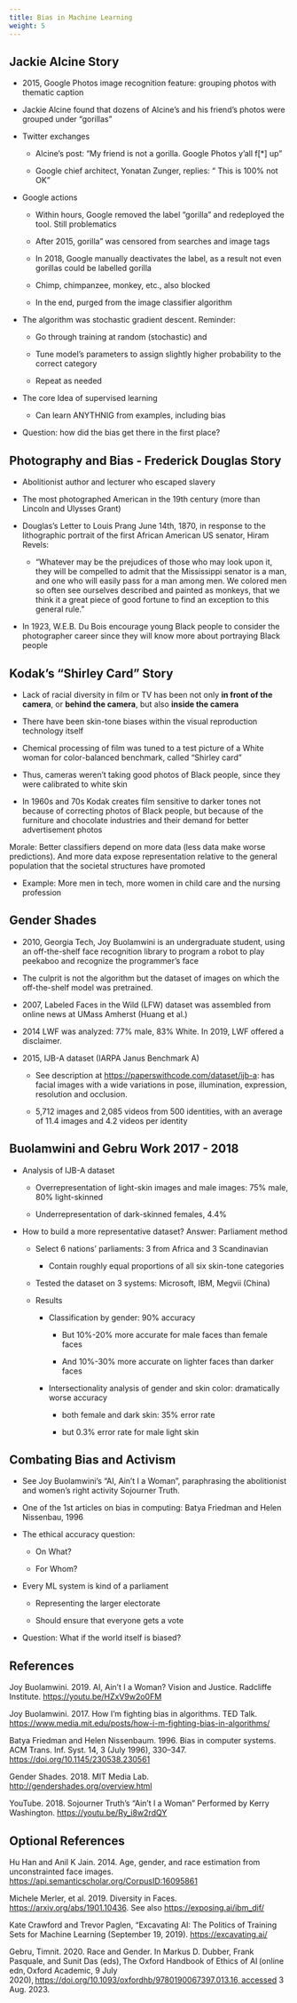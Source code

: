 ```yaml
---
title: Bias in Machine Learning
weight: 5
---
```


## Jackie Alcine Story 

- 2015, Google Photos image recognition feature: grouping photos with thematic caption 

- Jackie Alcine found that dozens of Alcine’s and his friend’s photos were grouped under “gorillas” 

- Twitter exchanges 

    - Alcine’s post: “My friend is not a gorilla. Google Photos y’all f[*] up” 

    - Google chief architect, Yonatan Zunger,  replies: “ This is 100% not OK” 

- Google actions 

    - Within hours, Google removed the label “gorilla” and redeployed the tool. Still problematics 

    - After 2015, gorilla” was censored from searches and image tags 

    - In 2018, Google manually deactivates the label, as a result not even gorillas could be labelled gorilla 

    - Chimp, chimpanzee, monkey, etc., also blocked 

    - In the end, purged from the image classifier algorithm 

- The algorithm was stochastic gradient descent. Reminder: 

    - Go through training at random (stochastic) and 

    - Tune model’s parameters to assign slightly higher probability to the correct category  

    - Repeat as needed 

- The core Idea of supervised learning 

    - Can learn ANYTHNIG from examples, including bias 

- Question: how did the bias get there in the first place? 

## Photography and Bias - Frederick Douglas Story 

- Abolitionist author and lecturer who escaped slavery 

- The most photographed American in the 19th century (more than Lincoln and Ulysses Grant) 

- Douglas’s Letter to Louis Prang June 14th, 1870, in response to the lithographic portrait of the first African American US senator, Hiram Revels: 

    - “Whatever may be the prejudices of those who may look upon it, they will be compelled to admit that the Mississippi senator is a man, and one who will easily pass for a man among men. We colored men so often see ourselves described and painted as monkeys, that we think it a great piece of good fortune to find an exception to this general rule.”  

- In 1923, W.E.B. Du Bois encourage young Black people to consider the photographer career since they will know more about portraying Black people 

## Kodak’s “Shirley Card” Story 
- Lack of racial diversity in film or TV has been not only **in front of the camera**, or **behind the camera**, but also **inside the camera** 

- There have been skin-tone biases within the visual reproduction technology itself 

- Chemical processing of film was tuned to a test picture  of a White woman for color-balanced benchmark, called “Shirley card” 

- Thus, cameras weren’t taking good photos of Black people, since they were calibrated to white skin 

- In 1960s and 70s Kodak creates film sensitive to darker tones not because of correcting photos of Black people, but because of the furniture and chocolate industries and their demand for better advertisement photos 

Morale: Better classifiers depend on more data (less data make worse predictions). And more data expose representation relative to the general population that the societal structures have promoted 

- Example: More men in tech, more women in child care and the nursing profession 

## Gender Shades 

- 2010, Georgia Tech, Joy Buolamwini is an undergraduate student, using an off-the-shelf face recognition library to program a robot to play peekaboo and recognize the programmer’s face 

- The culprit is not the algorithm but the dataset of images on which the off-the-shelf model was pretrained.  

- 2007, Labeled Faces in the Wild (LFW) dataset was assembled from online news at UMass Amherst (Huang et al.) 

- 2014 LWF was analyzed: 77% male, 83% White. In 2019, LWF offered a disclaimer.  

- 2015, IJB-A dataset (IARPA Janus Benchmark A) 

    - See description at https://paperswithcode.com/dataset/ijb-a: has facial images with a wide variations in pose, illumination, expression, resolution and occlusion.  

    - 5,712 images and 2,085 videos from 500 identities, with an average of 11.4 images and 4.2 videos per identity 

## Buolamwini and Gebru Work 2017 - 2018
- Analysis of IJB-A dataset 

    - Overrepresentation of light-skin images and male images: 75% male, 80% light-skinned 

    - Underrepresentation of dark-skinned females, 4.4% 

- How to build a more representative dataset? Answer: Parliament method 

    - Select 6 nations’ parliaments: 3 from Africa and 3 Scandinavian 

        - Contain roughly equal proportions of all six skin-tone categories 

    - Tested the dataset on 3 systems: Microsoft, IBM, Megvii (China) 

    - Results 

        - Classification by gender: 90% accuracy 

            - But 10%-20% more accurate for male faces than female faces 

            - And 10%-30% more accurate on lighter faces than darker faces 

        - Intersectionality analysis of gender and skin color: dramatically worse accuracy 

            - both female and dark skin: 35% error rate 

            - but 0.3% error rate for male light skin 

## Combating Bias and Activism 
- See Joy Buolamwini’s “AI, Ain’t I a Woman”, paraphrasing the abolitionist and women’s right activity Sojourner Truth.  

- One of the 1st articles on bias in computing: Batya Friedman and Helen Nissenbau, 1996 

- The ethical accuracy question: 

    - On What? 

    - For Whom? 

- Every ML system is kind of a parliament 

    - Representing the larger electorate 

    - Should ensure that everyone gets a vote 

- Question: What if the world itself is biased? 

## References 

Joy Buolamwini. 2019. AI, Ain’t I a Woman? Vision and Justice. Radcliffe Institute.  https://youtu.be/HZxV9w2o0FM  

Joy Buolamwini. 2017. How I’m fighting bias in algorithms. TED Talk. https://www.media.mit.edu/posts/how-i-m-fighting-bias-in-algorithms/  

Batya Friedman and Helen Nissenbaum. 1996. Bias in computer systems. ACM Trans. Inf. Syst. 14, 3 (July 1996), 330–347. https://doi.org/10.1145/230538.230561  

Gender Shades. 2018. MIT Media Lab. http://gendershades.org/overview.html  

YouTube. 2018. Sojourner Truth’s “Ain’t I a Woman” Performed by Kerry Washington. https://youtu.be/Ry_i8w2rdQY  


## Optional References 

Hu Han and Anil K Jain. 2014. Age, gender, and race estimation from unconstrainted face images. https://api.semanticscholar.org/CorpusID:16095861  

Michele Merler, et al. 2019. Diversity in Faces. https://arxiv.org/abs/1901.10436. See also https://exposing.ai/ibm_dif/  

Kate Crawford and Trevor Paglen, “Excavating AI: The Politics of Training Sets for Machine Learning (September 19, 2019). https://excavating.ai/  

Gebru, Timnit. 2020. Race and Gender. In Markus D. Dubber, Frank Pasquale, and Sunit Das (eds), The Oxford Handbook of Ethics of AI (online edn, Oxford Academic, 9 July 2020), https://doi.org/10.1093/oxfordhb/9780190067397.013.16, accessed 3 Aug. 2023. 